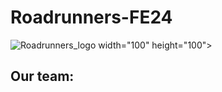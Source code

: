 Roadrunners-FE24 
====

![Roadrunners_logo](https://github.com/blauerkakao877/Roadrunners-FE24/assets/131390374/50f191a3-0340-4c7b-ba7b-8b8aab709dd7)
width="100" height="100">


## Our team:
